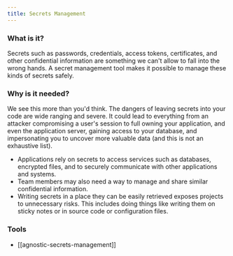 ```yaml
---
title: Secrets Management
---
```


### What is it?

Secrets such as passwords, credentials, access tokens, certificates, and other confidential information are something we can't allow to fall into the wrong hands. A secret management tool makes it possible to manage these kinds of secrets safely.

### Why is it needed?

We see this more than you'd think. The dangers of leaving secrets into your code are wide ranging and severe. It could lead to everything from an attacker compromising a user's session to full owning your application, and even the application server, gaining access to your database, and impersonating you to uncover more valuable data (and this is not an exhaustive list).

* Applications rely on secrets to access services such as databases, encrypted files, and to securely communicate with other applications and systems.
* Team members may also need a way to manage and share similar confidential information.
* Writing secrets in a place they can be easily retrieved exposes projects to unnecessary risks. This includes doing things like writing them on sticky notes or in source code or configuration files.

### Tools

* [[agnostic-secrets-management]]

